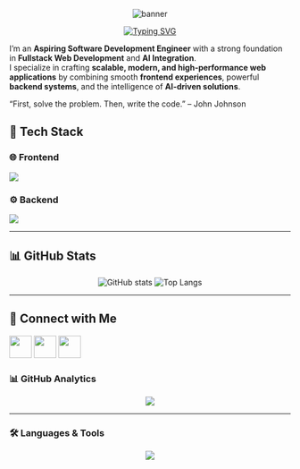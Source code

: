 <p align="center">
  <img src="https://capsule-render.vercel.app/api?type=waving&color=0:2E9CCA,100:2E9CCA&height=200&section=header&text=Keshav%20Kumar&fontSize=50&fontColor=ffffff&animation=fadeIn&fontAlignY=35" alt="banner" />
</p>

<p align="center">
  <a href="https://git.io/typing-svg">
    <img src="https://readme-typing-svg.herokuapp.com?font=Fira+Code&size=22&pause=1000&color=2E9CCA&center=true&vCenter=true&width=500&lines=Fullstack+Developer;Open+Source+Contributor;Tech+Enthusiast;Problem+Solver" alt="Typing SVG" />
  </a>
</p> 

I’m an **Aspiring Software Development Engineer** with a strong foundation in **Fullstack Web Development** and **AI Integration**.  
I specialize in crafting **scalable, modern, and high-performance web applications** by combining smooth **frontend experiences**, powerful **backend systems**, and the intelligence of **AI-driven solutions**.  

“First, solve the problem. Then, write the code.” – John Johnson




## 🚀 Tech Stack  

### 🌐 Frontend  
<p align="left">
  <img src="https://skillicons.dev/icons?i=html,css,javascript,react,next,bootstrap,tailwind,gsap" />
</p>

### ⚙️ Backend  
<p align="left">
  <img src="https://skillicons.dev/icons?i=nodejs,express,mongodb,java" />
</p>

---

## 📊 GitHub Stats  

<p align="center">
  <img src="https://github-readme-stats.vercel.app/api?username=Keshav-Kumar&show_icons=true&theme=tokyonight" alt="GitHub stats" />
  <img src="https://github-readme-stats.vercel.app/api/top-langs/?username=Keshav-Kumar&layout=compact&theme=tokyonight" alt="Top Langs" />
</p>

---

## 🔗 Connect with Me  

<p align="left">
  <a href="https://linkedin.com/in/yourprofile"><img src="https://skillicons.dev/icons?i=linkedin" height="40" /></a>
  <a href="mailto:yourmail@example.com"><img src="https://skillicons.dev/icons?i=gmail" height="40" /></a>
  <a href="https://github.com/Keshav-Kumar"><img src="https://skillicons.dev/icons?i=github" height="40" /></a>
</p>

### 📊 GitHub Analytics
<p align="center">
  <img src="https://github-readme-stats.vercel.app/api/top-langs/?username=keshavkumar&layout=compact&theme=radical" />
</p>

---

### 🛠️ Languages & Tools
<p align="center">
  <img src="https://skillicons.dev/icons?i=html,css,js,react,nodejs,express,mongodb,git,github,vscode,figma" />
</p>
